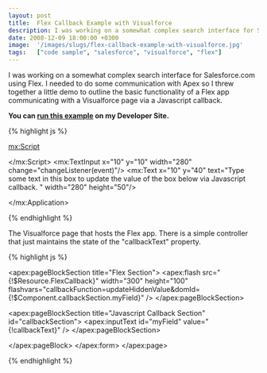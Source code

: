 ```yaml
---
layout: post
title:  Flex Callback Example with Visualforce
description: I was working on a somewhat complex search interface for Salesforce.com using Flex. I needed to do some communication with Apex so I threw together a little demo to outline the basic functionality of a Flex app communicating with a Visualforce page via a Javascript callback. You can run this example  on my Developer Site.    The Visualforce page that hosts the Flex app. There is a simple controller that just maintains the state of the callbackText property.  function updateHiddenValue(value, eId
date: 2008-12-09 18:00:00 +0300
image:  '/images/slugs/flex-callback-example-with-visualforce.jpg'
tags:   ["code sample", "salesforce", "visualforce", "flex"]
---
```

<p>I was working on a somewhat complex search interface for Salesforce.com using Flex. I needed to do some communication with Apex so I threw together a little demo to outline the basic functionality of a Flex app communicating with a Visualforce page via a Javascript callback.</p>
<p><strong>You can <a href="http://jeffdouglas-developer-edition.na5.force.com/examples/FlexCallback" target="_blank">run this example</a> on my Developer Site.</strong></p>
{% highlight js %}<?xml version="1.0" encoding="utf-8"?>
<mx:Application xmlns:mx="http://www.adobe.com/2006/mxml"
 layout="absolute" alpha="1.0"
 width="300" height="100"
 backgroundGradientAlphas="[0,0,0,0]" backgroundColor="#F3F3EC"
 creationComplete="init()">

 <mx:Script>
  <![CDATA[
  import flash.external.ExternalInterface;

  [Bindable]
  // the name of the javascript function in the Visualforce page to be called
  private var callbackFunction:String;
  // the dom id of the text field in the Visualforce page
  private var domId:String;

  private function init():void {
   callbackFunction = this.parameters.callbackFunction;
   domId = this.parameters.domId;
  }

  public function changeListener(evt:Event): void {
   ExternalInterface.call(this.callbackFunction,evt.currentTarget.text,this.domId);
  }
  ]]>
 </mx:Script>
 <mx:TextInput x="10" y="10" width="280" change="changeListener(event)"/>
 <mx:Text x="10" y="40" text="Type some text in this box to update the value &#xa;of the box below via Javascript callback.&#xa;&#xa;" width="280" height="50"/>

</mx:Application>

{% endhighlight %}
<p>The Visualforce page that hosts the Flex app. There is a simple controller that just maintains the state of the "callbackText" property.</p>
{% highlight js %}<apex:page controller="FlexCallbackController">
  <script language="JavaScript" type="text/javascript">
  function updateHiddenValue(value, eId){
  var e = document.getElementById(eId);
  e.value = value;
  }
  </script>
 <apex:sectionHeader title="Flex / Javascript Callback Example"/>
 <apex:form >
 <apex:pageBlock id="flexBlock">

   <apex:pageBlockSection title="Flex Section">
  <apex:flash src="{!$Resource.FlexCallback}"
   width="300" height="100"
   flashvars="callbackFunction=updateHiddenValue&domId={!$Component.callbackSection.myField}" />
   </apex:pageBlockSection>

   <apex:pageBlockSection title="Javascript Callback Section" id="callbackSection">
  <apex:inputText id="myField" value="{!callbackText}" />
   </apex:pageBlockSection>

 </apex:pageBlock>
 </apex:form>
</apex:page>

{% endhighlight %}

